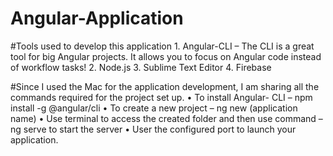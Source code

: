 # Angular-Application

#Tools used to develop this application
    1.	Angular-CLI – The CLI is a great tool for big Angular projects. It allows you to focus on Angular code instead of workflow tasks!
    2.	Node.js
    3.	Sublime Text Editor
    4.	Firebase 

#Since I used the Mac for the application development, I am sharing all the commands required for the project set up. 
    •	To install Angular- CLI – npm install -g @angular/cli
    •	To create a new project – ng new (application name)
    •	Use terminal to access the created folder and then use command – ng serve to start the server
    •	User the configured port to launch your application.
    
    
    
